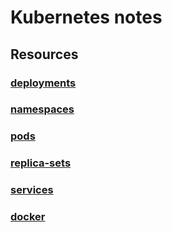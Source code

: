 # Kubernetes notes

## Resources

### [deployments](./deployments/README.md)
### [namespaces](./namespaces/README.md)
### [pods](./pods/README.md)
### [replica-sets](./replica-sets/README.md)
### [services](./pods/README.md)
### [docker](./docker/README.md)
